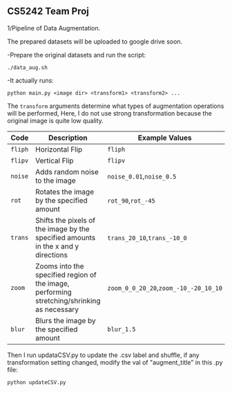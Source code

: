 ## CS5242 Team Proj

1/Pipeline of Data Augmentation.

The prepared datasets will be uploaded to google drive soon.

-Prepare the original datasets and run the script:

    ./data_aug.sh

-It actually runs: 

    python main.py <image dir> <transform1> <transform2> ...

The `transform` arguments determine what types of augmentation operations will be performed,
Here, I do not use strong transformation because the original image is quite low quality.

|Code|Description|Example Values|
|---|---|------|
|`fliph`|Horizontal Flip|`fliph`|
|`flipv`|Vertical Flip|`flipv`|
|`noise`|Adds random noise to the image|`noise_0.01`,`noise_0.5`|
|`rot`|Rotates the image by the specified amount|`rot_90`,`rot_-45`|
|`trans`|Shifts the pixels of the image by the specified amounts in the x and y directions|`trans_20_10`,`trans_-10_0`|
|`zoom`|Zooms into the specified region of the image, performing stretching/shrinking as necessary|`zoom_0_0_20_20`,`zoom_-10_-20_10_10`|
|`blur`|Blurs the image by the specified amount|`blur_1.5`|

Then I run updataCSV.py to update the .csv label and shuffle, if any transformation 
setting changed, modify the val of "augment_title" in this .py file:

    python updateCSV.py